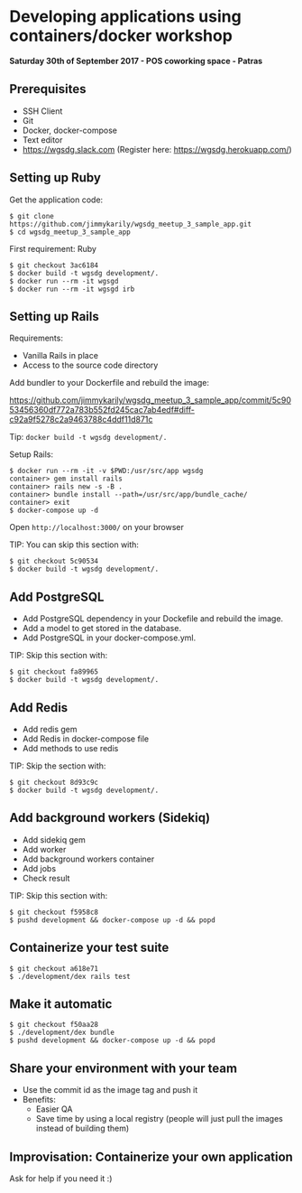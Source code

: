 # Developing applications using containers/docker workshop

**Saturday 30th of September 2017 - POS coworking space - Patras**

## Prerequisites

- SSH Client
- Git
- Docker, docker-compose
- Text editor
- https://wgsdg.slack.com (Register here: https://wgsdg.herokuapp.com/)

## Setting up Ruby

Get the application code:

```
$ git clone https://github.com/jimmykarily/wgsdg_meetup_3_sample_app.git
$ cd wgsdg_meetup_3_sample_app
```

First requirement: Ruby

```
$ git checkout 3ac6184
$ docker build -t wgsdg development/.
$ docker run --rm -it wgsgd
$ docker run --rm -it wgsgd irb
```

## Setting up Rails

Requirements:
  - Vanilla Rails in place
  - Access to the source code directory

Add bundler to your Dockerfile and rebuild the image:

https://github.com/jimmykarily/wgsdg_meetup_3_sample_app/commit/5c9053456360df772a783b552fd245cac7ab4edf#diff-c92a9f5278c2a9463788c4ddf11d871c

Tip: `docker build -t wgsdg development/.`

Setup Rails:

```
$ docker run --rm -it -v $PWD:/usr/src/app wgsdg
container> gem install rails
container> rails new -s -B .
container> bundle install --path=/usr/src/app/bundle_cache/
container> exit
$ docker-compose up -d
```

Open `http://localhost:3000/` on your browser

TIP: You can skip this section with:

```
$ git checkout 5c90534
$ docker build -t wgsdg development/.
```

## Add PostgreSQL

- Add PostgreSQL dependency in your Dockefile and rebuild the image.
- Add a model to get stored in the database.
- Add PostgreSQL in your docker-compose.yml.

TIP: Skip this section with:

```
$ git checkout fa89965
$ docker build -t wgsdg development/.
```

## Add Redis

- Add redis gem
- Add Redis in docker-compose file
- Add methods to use redis

TIP: Skip the section with:

```
$ git checkout 8d93c9c
$ docker build -t wgsdg development/.
```

## Add background workers (Sidekiq)

- Add sidekiq gem
- Add worker
- Add background workers container
- Add jobs
- Check result

TIP: Skip this section with:

```
$ git checkout f5958c8
$ pushd development && docker-compose up -d && popd
```

## Containerize your test suite

```
$ git checkout a618e71
$ ./development/dex rails test
```

## Make it automatic

```
$ git checkout f50aa28
$ ./development/dex bundle
$ pushd development && docker-compose up -d && popd
```

## Share your environment with your team

- Use the commit id as the image tag and push it
- Benefits:
  - Easier QA
  - Save time by using a local registry (people will just pull the images instead of building them)

## Improvisation: Containerize your own application

Ask for help if you need it :)
